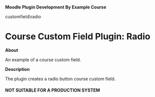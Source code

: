 __Moodle Plugin Development By Example Course__

customfield\radio

# Course Custom Field Plugin: Radio #

__About__

An example of a course custom field.

__Description__

The plugin creates a radio button course custom field.

#### NOT SUITABLE FOR A PRODUCTION SYSTEM ####